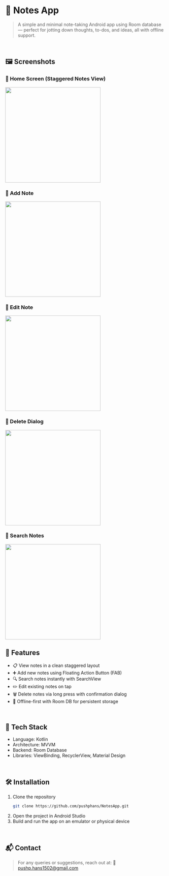 # 📝 Notes App
>A simple and minimal note-taking Android app using Room database — perfect for jotting down thoughts, to-dos, and ideas, all with offline support.

<br>

## 🖼️ Screenshots
### 🔸 Home Screen (Staggered Notes View)
<img src="screenshots/home.jpg" width="300" alt=""/>

<br>

### 🔸 Add Note
<img src="screenshots/addNotes.jpg" width="300" alt=""/>

<br>

### 🔸 Edit Note
<img src="screenshots/editNote.jpg" width="300" alt=""/>

<br>

### 🔸 Delete Dialog
<img src="screenshots/deleteNote.jpg" width="300" alt=""/>

<br>

### 🔸 Search Notes
<img src="screenshots/search.jpg" width="300" alt=""/> 

<br>

## 🚀 Features
- 📋 View notes in a clean staggered layout
- ➕ Add new notes using Floating Action Button (FAB)
- 🔍 Search notes instantly with SearchView
- ✏️ Edit existing notes on tap
- 🗑️ Delete notes via long press with confirmation dialog
- 💾 Offline-first with Room DB for persistent storage

<br>

## 🔧 Tech Stack
- Language: Kotlin
- Architecture: MVVM
- Backend: Room Database
- Libraries: ViewBinding, RecyclerView, Material Design

<br>

## 🛠️ Installation
1. Clone the repository
    ```bash
   git clone https://github.com/pushphans/NotesApp.git

2. Open the project in Android Studio
3. Build and run the app on an emulator or physical device

<br>

## 📬 Contact
>For any queries or suggestions, reach out at: 📧 pushp.hans1502@gmail.com

